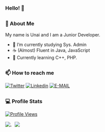 ### Hello! 👋
##
### 🦔 About Me
My name is Unai and I am a Junior Developer.
- 🔭 I’m currently studying Sys. Admin
- ☕ (Almost) Fluent in Java, JavaScript
- 🌱 Currently learning C++, PHP.
##
### 📫 How to reach me
[![Twitter](https://img.shields.io/badge/Twitter-1DA1F2?style=for-the-badge&logo=twitter&logoColor=white)](https://twitter.com/unaisitx)
[![Linkedin](https://img.shields.io/badge/Linkedin-7289DA?style=for-the-badge&logo=linkedin&logoColor=white)](https://es.linkedin.com/in/unai-medina-fern%C3%A1ndez-328a9a209)
[![E-MAIL](https://img.shields.io/badge/EMAIL-282e54?style=for-the-badge&logo=gmail&logoColor=white)](mailto:unaisitx@gmail.com)
##
### 💻 Profile Stats
<a href="https://github.com/Moonlyy">
  <p>
    <img src="https://komarev.com/ghpvc/?username=moonlyy" alt="Profile Views">
  </p>
</a>
<a href="https://github.com/moonlyy">
  <img align="center" src="https://github-readme-stats.vercel.app/api?username=moonlyy&show_icons=true&count_private=true&theme=synthwave" />
</a>
<a style="margin-left:10px;" href="https://github.com/moonlyy">
  <img align="center" src="https://github-readme-stats.vercel.app/api/top-langs/?username=moonlyy&layout=compact&theme=synthwave" />
</a>

##
